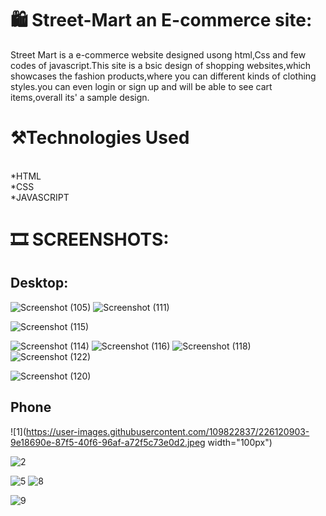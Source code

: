 # :shopping: Street-Mart an E-commerce site:
Street Mart is a e-commerce website designed usong html,Css and few codes of javascript.This site is a bsic design of shopping websites,which showcases the fashion products,where you can different kinds of clothing styles.you can even login or sign up and will be able to see cart items,overall its' a sample design.

# :hammer_and_pick:Technologies Used
<br>
*HTML
<br>
*CSS
<br>
*JAVASCRIPT


# :film_strip: SCREENSHOTS:
## Desktop:


![Screenshot (105)](https://user-images.githubusercontent.com/109822837/226119072-6a7808e4-965e-46f3-bf81-324885ddc7c1.png)
![Screenshot (111)](https://user-images.githubusercontent.com/109822837/226119454-cf5feaff-731f-40b5-862d-274fd4e43bc6.png)

![Screenshot (115)](https://user-images.githubusercontent.com/109822837/226119719-216871a4-f8d2-48aa-a48a-e19009bbd34e.png)

![Screenshot (114)](https://user-images.githubusercontent.com/109822837/226120173-b61f1df1-c264-4c08-b8b1-7ebc38e57aa3.png)
![Screenshot (116)](https://user-images.githubusercontent.com/109822837/226120328-de2f599d-09b0-433c-94bb-19243f7c80a2.png)
![Screenshot (118)](https://user-images.githubusercontent.com/109822837/226120433-515ca2c7-a9ba-4a3d-8a3f-29e16502d9e6.png)
![Screenshot (122)](https://user-images.githubusercontent.com/109822837/226120513-1465d52c-366b-4a2a-a606-7adae9704a4a.png)

![Screenshot (120)](https://user-images.githubusercontent.com/109822837/226120574-15e2021a-7c96-454f-b49c-84a905f1c63f.png)

## Phone
![1](https://user-images.githubusercontent.com/109822837/226120903-9e18690e-87f5-40f6-96af-a72f5c73e0d2.jpeg width="100px")

![2](https://user-images.githubusercontent.com/109822837/226120983-9488c2dc-0167-4156-8464-f2b98d36db74.jpeg)

![5](https://user-images.githubusercontent.com/109822837/226120997-93a19702-c111-4e5a-acc0-76d1c0a274ea.jpeg)
![8](https://user-images.githubusercontent.com/109822837/226121026-3c9c5891-5efe-4aed-96fa-ca6d98a4ef75.jpeg)

![9](https://user-images.githubusercontent.com/109822837/226121031-de7966bc-0f05-43b5-82ec-cf2690e08fbe.jpeg)



